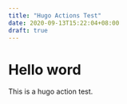```yaml
---
title: "Hugo Actions Test"
date: 2020-09-13T15:22:04+08:00
draft: true
---
```


# Hello word

This is a hugo action test.
